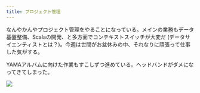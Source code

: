 ```yaml
---
title: プロジェクト管理
---
```


なんやかんやプロジェクト管理をやることになっている。メインの業務もデータ基盤整備、Scalaの開発、と多方面でコンテキストスイッチが大変だ (データサイエンティストとは？)。今週は世間がお盆休みの中、それなりに頑張って仕事した気がする。

YAMAアルバムに向けた作業もすこしずつ進めている。ヘッドバンドがダメになってきてしまった。

![](https://photos.old.apkas.net/medium/202508/20250815-1R300084.webp)
